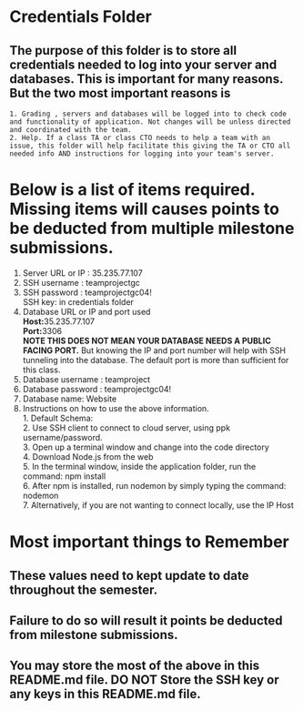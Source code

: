 # Credentials Folder

## The purpose of this folder is to store all credentials needed to log into your server and databases. This is important for many reasons. But the two most important reasons is
    1. Grading , servers and databases will be logged into to check code and functionality of application. Not changes will be unless directed and coordinated with the team.
    2. Help. If a class TA or class CTO needs to help a team with an issue, this folder will help facilitate this giving the TA or CTO all needed info AND instructions for logging into your team's server. 


# Below is a list of items required. Missing items will causes points to be deducted from multiple milestone submissions.

1. Server URL or IP : 35.235.77.107
2. SSH username : teamprojectgc
3. SSH password : teamprojectgc04!
    <br> SSH key: in credentials folder
4. Database URL or IP and port used
    <br><strong>Host:</strong>35.235.77.107
    <br><strong>Port:</strong>3306
    <br><strong> NOTE THIS DOES NOT MEAN YOUR DATABASE NEEDS A PUBLIC FACING PORT.</strong> But knowing the IP and port number will help with SSH tunneling into the database. The default port is more than sufficient for this class.
5. Database username : teamproject
6. Database password : teamprojectgc04!
7. Database name: Website
8. Instructions on how to use the above information.
    <br>1. Default Schema: 
    <br>2. Use SSH client to connect to cloud server, using ppk username/password.
    <br>3. Open up a terminal window and change into the code directory
    <br>4. Download Node.js from the web
    <br>5. In the terminal window, inside the application folder, run the command: npm install
    <br>6. After npm is installed, run nodemon by simply typing the command: nodemon
    <br>7. Alternatively, if you are not wanting to connect locally, use the IP Host

# Most important things to Remember
## These values need to kept update to date throughout the semester. <br>
## <strong>Failure to do so will result it points be deducted from milestone submissions.</strong><br>
## You may store the most of the above in this README.md file. DO NOT Store the SSH key or any keys in this README.md file.
